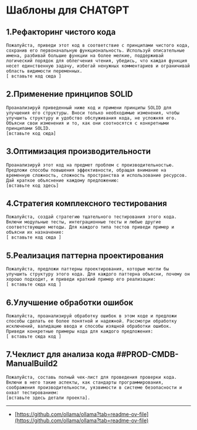 # Шаблоны для CHATGPT 

## 1.Рефакторинг чистого кода

```
Пожалуйста, приведи этот код в соответствие с принципами чистого кода, сохранив его первоначальную функциональность. Используй описательные имена, разбивай большие функции на более мелкие, поддерживай логический порядок для облегчения чтения, убедись, что каждая функция несет единственную задачу, избегай ненужных комментариев и ограничивай область видимости переменных.
[ вставьте код сюда ]

```

## 2.Применение принципов SOLID

```
Проанализируй приведенный ниже код и примени принципы SOLID для улучшения его структуры. Вноси только необходимые изменения, чтобы улучшить структуру и удобство обслуживания кода, не усложняя его. Объясни свои изменения и то, как они соотносятся с конкретными принципами SOLID. 
[вставьте код сюда]
```

## 3.Оптимизация производительности

```
Проанализируй этот код на предмет проблем с производительностью. Предложи способы повышения эффективности, обращая внимание на временную сложность, сложность пространства и использование ресурсов. Дай краткое объяснение каждому предложению: 
[вставьте код здесь]
```

## 4.Стратегия комплексного тестирования

```
Пожалуйста, создай стратегию тщательного тестирования этого кода. Включи модульные тесты, интеграционные тесты и любые другие соответствующие методы. Для каждого типа тестов приведи пример и объясни их назначение: 
[ вставьте код сюда ]
```

## 5.Реализация паттерна проектирования

```
Пожалуйста, предложи паттерны проектирования, которые могли бы улучшить структуру этого кода. Для каждого паттерна объясни, почему он хорошо подходит, и приведи краткий пример его реализации: 
[ вставьте сюда код ]
```
## 6.Улучшение обработки ошибок

```
Пожалуйста, проанализируй обработку ошибок в этом коде и предложи способы сделать ее более понятной и надежной. Рассмотри обработку исключений, валидацию ввода и способы изящной обработки ошибок. Приведи конкретные примеры кода для каждого предложения: 
[ вставьте сюда код ]
```

## 7.Чеклист для анализа кода ##PROD-CMDB-ManualBuild2

```
Пожалуйста, составь полный чек-лист для проведения проверки кода. Включи в него такие аспекты, как стандарты программирования, соображения производительности, уязвимости в системе безопасности и охват тестированием: 
[вставьте здесь детали проекта].
```

---
* [https://github.com/ollama/ollama?tab=readme-ov-file](https://github.com/ollama/ollama?tab=readme-ov-file)